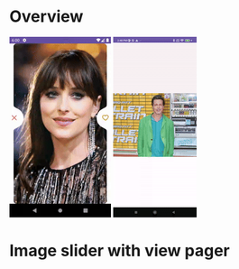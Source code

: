 # Overview

![Overview](https://github.com/nisha131199/swipe-feature/blob/master/images/swipe-feature.gif)
![Overview](https://github.com/nisha131199/My-Image-Slider/blob/master/images/image-slide-feature.gif)

# Image slider with view pager